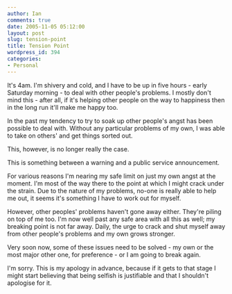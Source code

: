 ```yaml
---
author: Ian
comments: true
date: 2005-11-05 05:12:00
layout: post
slug: tension-point
title: Tension Point
wordpress_id: 394
categories:
- Personal
---
```


It's 4am.  I'm shivery and cold, and I have to be up in five hours - early Saturday morning - to deal with other people's problems.  I mostly don't mind this - after all, if it's helping other people on the way to happiness then in the long run it'll make me happy too.  

In the past my tendency to try to soak up other people's angst has been possible to deal with.  Without any particular problems of my own, I was able to take on others' and get things sorted out.  

This, however, is no longer really the case.  

This is something between a warning and a public service announcement.  

For various reasons I'm nearing my safe limit on just my own angst at the moment.  I'm most of the way there to the point at which I might crack under the strain.  Due to the nature of my problems, no-one is really able to help me out, it seems it's something I have to work out for myself.  

However, other peoples' problems haven't gone away either.  They're piling on top of me too.  I'm now well past any safe area with all this as well; my breaking point is not far away.  Daily, the urge to crack and shut myself away from other people's problems and my own grows stronger.  

Very soon now, some of these issues need to be solved - my own or the most major other one, for preference - or I am going to break again.  

I'm sorry.  This is my apology in advance, because if it gets to that stage I might start believing that being selfish is justifiable and that I shouldn't apologise for it.
